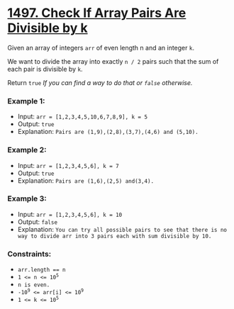 # [1497. Check If Array Pairs Are Divisible by k](https://leetcode.com/problems/check-if-array-pairs-are-divisible-by-k)


Given an array of integers `arr` of even length n and an integer `k`.

We want to divide the array into exactly `n / 2` pairs such that the sum of each pair is divisible by `k`.

Return `true` *If you can find a way to do that or `false` otherwise.*

 

### Example 1:

- Input: `arr = [1,2,3,4,5,10,6,7,8,9], k = 5`
- Output: `true`
- Explanation: `Pairs are (1,9),(2,8),(3,7),(4,6) and (5,10).`

### Example 2:

- Input: `arr = [1,2,3,4,5,6], k = 7`
- Output: `true`
- Explanation: `Pairs are (1,6),(2,5) and(3,4).`

### Example 3:

- Input: `arr = [1,2,3,4,5,6], k = 10`
- Output: `false`
- Explanation: `You can try all possible pairs to see that there is no way to divide arr into 3 pairs each with sum divisible by 10.`
 

### Constraints:

- `arr.length == n`
- <code>1 <= n <= 10<sup>5</sup></code>
- `n is even.`
- <code>-10<sup>9</sup> <= arr[i] <= 10<sup>9</sup></code>
- <code>1 <= k <= 10<sup>5</sup></code>
